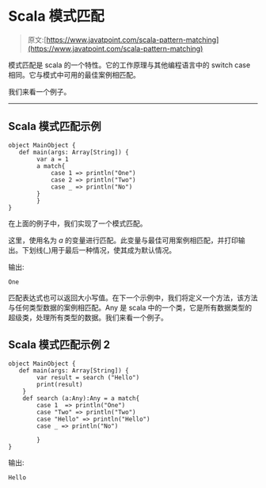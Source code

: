 # Scala 模式匹配

> 原文:[https://www.javatpoint.com/scala-pattern-matching](https://www.javatpoint.com/scala-pattern-matching)

模式匹配是 scala 的一个特性。它的工作原理与其他编程语言中的 switch case 相同。它与模式中可用的最佳案例相匹配。

我们来看一个例子。

* * *

## Scala 模式匹配示例

```
object MainObject {
   def main(args: Array[String]) {
        var a = 1
        a match{
            case 1 => println("One")
            case 2 => println("Two")
            case _ => println("No")
        }
        }
}

```

在上面的例子中，我们实现了一个模式匹配。

这里，使用名为 *a* 的变量进行匹配。此变量与最佳可用案例相匹配，并打印输出。下划线(_)用于最后一种情况，使其成为默认情况。

输出:

```
One

```

匹配表达式也可以返回大小写值。在下一个示例中，我们将定义一个方法，该方法与任何类型数据的案例相匹配。Any 是 scala 中的一个类，它是所有数据类型的超级类，处理所有类型的数据。我们来看一个例子。

## Scala 模式匹配示例 2

```
object MainObject {
   def main(args: Array[String]) {
        var result = search ("Hello")
        print(result)
    }
    def search (a:Any):Any = a match{
        case 1  => println("One")
        case "Two" => println("Two")
        case "Hello" => println("Hello")
        case _ => println("No")

        }
}

```

输出:

```
Hello

```